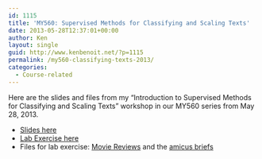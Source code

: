 ```yaml
---
id: 1115
title: 'MY560: Supervised Methods for Classifying and Scaling Texts'
date: 2013-05-28T12:37:01+00:00
author: Ken
layout: single
guid: http://www.kenbenoit.net/?p=1115
permalink: /my560-classifying-texts-2013/
categories:
  - Course-related
---
```

Here are the slides and files from my &#8220;Introduction to Supervised Methods for Classifying and Scaling Texts&#8221; workshop in our MY560 series from May 28, 2013.

  * [Slides here](http://www.kenbenoit.net/pdfs/MY560_QTA2_Classification.pdf)
  * [Lab Exercise here](http://www.kenbenoit.net/pdfs/MY560_QTA2_Classification_Lab.pdf)
  * Files for lab exercise: [Movie Reviews](http://www.kenbenoit.net/files/moviereviews.zip) and the [amicus briefs](http://www.kenbenoit.net/files/amicuscuriae.zip)


